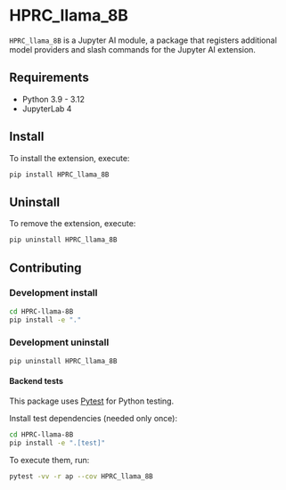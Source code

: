 # HPRC_llama_8B

`HPRC_llama_8B` is a Jupyter AI module, a package
that registers additional model providers and slash commands for the Jupyter AI
extension.

## Requirements

- Python 3.9 - 3.12
- JupyterLab 4

## Install

To install the extension, execute:

```bash
pip install HPRC_llama_8B
```

## Uninstall

To remove the extension, execute:

```bash
pip uninstall HPRC_llama_8B
```

## Contributing

### Development install

```bash
cd HPRC-llama-8B
pip install -e "."
```

### Development uninstall

```bash
pip uninstall HPRC_llama_8B
```

#### Backend tests

This package uses [Pytest](https://docs.pytest.org/) for Python testing.

Install test dependencies (needed only once):

```sh
cd HPRC-llama-8B
pip install -e ".[test]"
```

To execute them, run:

```sh
pytest -vv -r ap --cov HPRC_llama_8B
```
